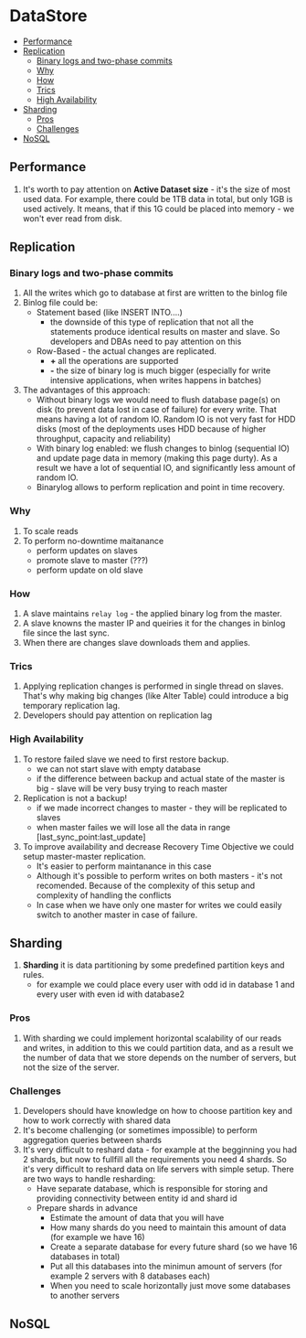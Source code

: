 # DataStore

  * [Performance](#performance)
  * [Replication](#replication)
    + [Binary logs and two-phase commits](#binary-logs-and-two-phase-commits)
    + [Why](#why)
    + [How](#how)
    + [Trics](#trics)
    + [High Availability](#high-availability)
  * [Sharding](#sharding)
    + [Pros](#pros)
    + [Challenges](#challenges)
  * [NoSQL](#nosql)

## Performance
1. It's worth to pay attention on **Active Dataset size** - it's the size of most used data. For example, there could be 1TB data in total, but only 1GB is used actively. It means, that if this 1G could be placed into memory - we won't ever read from disk.

## Replication

### Binary logs and two-phase commits
1. All the writes which go to database at first are written to the binlog file
1. Binlog file could be:
    * Statement based (like INSERT INTO....)
        * the downside of this type of replication that not all the statements produce identical results on master and slave. So developers and DBAs need to pay attention on this
    * Row-Based - the actual changes are replicated.
        * **+** all the operations are supported
        * **-** the size of binary log is much bigger (especially for write intensive applications, when writes happens in batches)
1. The advantages of this approach:
    * Without binary logs we would need to flush database page(s) on disk (to prevent data lost in case of failure) for every write. That means having a lot of random IO. Random IO is not very fast for HDD disks (most of the deployments uses HDD because of higher throughput, capacity and reliability)
    * With binary log enabled: we flush changes to binlog (sequential IO) and update page data in memory (making this page durty). As a result we have a lot of sequential IO, and significantly less amount of random IO.
    * Binarylog allows to perform replication and point in time recovery.

### Why
1. To scale reads
1. To perform no-downtime maitanance
    * perform updates on slaves
    * promote slave to master (???)
    * perform update on old slave

### How
1. A slave maintains `relay log` - the applied binary log from the master.
1. A slave knowns the master IP and queiries it for the changes in binlog file since the last sync.
1. When there are changes slave downloads them and applies.

### Trics
1. Applying replication changes is performed in single thread on slaves. That's why making big changes (like Alter Table) could introduce a big temporary replication lag.
1. Developers should pay attention on replication lag

### High Availability
1. To restore failed slave we need to first restore backup.
    * we can not start slave with empty database
    * if the difference between backup and actual state of the master is big - slave will be very busy trying to reach master
1. Replication is not a backup!
    * if we made incorrect changes to master - they will be replicated to slaves
    * when master failes we will lose all the data in range [last_sync_point:last_update]
1. To improve availability and decrease Recovery Time Objective we could setup master-master replication.
    * It's easier to perform maintanance in this case
    * Although it's possible to perform writes on both masters - it's not recomended. Because of the complexity of this setup and complexity of handling the conflicts
    * In case when we have only one master for writes we could easily switch to another master in case of failure.


## Sharding
1. **Sharding** it is data partitioning by some predefined partition keys and rules.
    * for example we could place every user with odd id in database 1 and every user with even id with database2

### Pros
1. With sharding we could implement horizontal scalability of our reads and writes, in addition to this we could partition data, and as a result we the number of data that we store depends on the number of servers, but not the size of the server.

### Challenges
1. Developers should have knowledge on how to choose partition key and how to work correctly with shared data
1. It's become challenging (or sometimes impossible) to perform aggregation queries between shards
1. It's very difficult to reshard data - for example at the begginning you had 2 shards, but now to fullfill all the requirements you need 4 shards. So it's very difficult to reshard data on life servers with simple setup. There are two ways to handle resharding:
    * Have separate database, which is responsible for storing and providing connectivity between entity id and shard id
    * Prepare shards in advance
        * Estimate the amount of data that you will have
        * How many shards do you need to maintain this amount of data (for example we have 16)
        * Create a separate database for every future shard (so we have 16 databases in total)
        * Put all this databases into the minimun amount of servers (for example 2 servers with 8 databases each)
        * When you need to scale horizontally just move some databases to another servers

## NoSQL

